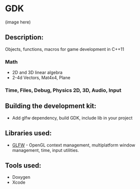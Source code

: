 # GDK
(image here)

## Description:
Objects, functions, macros for game development in C++11

### Math
* 2D and 3D linear algebra
* 2-4d Vectors, Mat4x4, Plane

### Time, Files, Debug, Physics 2D, 3D, Audio, Input

## Building the development kit:
* Add glfw dependency, build GDK, include lib in your project

## Libraries used:
* [GLFW](http://www.glfw.org/) - OpenGL context management, multiplatform window management, time, input utilities.

## Tools used:
* Doxygen
* Xcode
